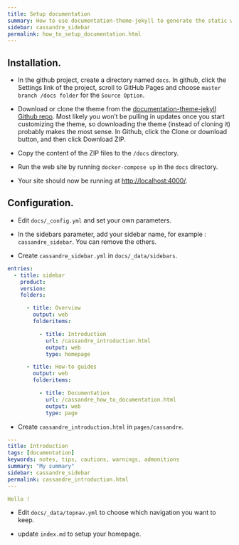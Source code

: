```yaml
---
title: Setup documentation
summary: How to use documentation-theme-jekyll to generate the static website hosted on github pages
sidebar: cassandre_sidebar
permalink: how_to_setup_documentation.html
---
```


## Installation.
  * In the github project, create a directory named `docs`. In github, click the Settings link of the project, scroll to GitHub Pages and choose `master branch /docs folder` for the `Source Option`.

  * Download or clone the theme from the [documentation-theme-jekyll Github repo](https://github.com/tomjoht/documentation-theme-jekyll). Most likely you won’t be pulling in updates once you start customizing the theme, so downloading the theme (instead of cloning it) probably makes the most sense. In Github, click the Clone or download button, and then click Download ZIP.

  * Copy the content of the ZIP files to the `/docs` directory.

  * Run the web site by running `docker-compose up` in the `docs` directory.

  * Your site should now be running at [http://localhost:4000/](http://localhost:4000/).

## Configuration.
  * Edit `docs/_config.yml` and set your own parameters.
  
  * In the sidebars parameter, add your sidebar name, for example : `cassandre_sidebar`. You can remove the others.
  
  * Create `cassandre_sidebar.yml` in `docs/_data/sidebars`.

```yaml
entries:
  - title: sidebar
    product:
    version:
    folders:

      - title: Overview
        output: web
        folderitems:

          - title: Introduction
            url: /cassandre_introduction.html
            output: web
            type: homepage

      - title: How-to guides
        output: web
        folderitems:

          - title: Documentation
            url: /cassandre_how_to_documentation.html
            output: web
            type: page
```

  * Create `cassandre_introduction.html` in `pages/cassandre`. 

```yaml
---
title: Introduction
tags: [documentation]
keywords: notes, tips, cautions, warnings, admonitions
summary: "My summary"
sidebar: cassandre_sidebar
permalink: cassandre_introduction.html
---

Hello !
``` 

  * Edit `docs/_data/topnav.yml` to choose which navigation you want to keep.
  
  * update `index.md` to setup your homepage.
